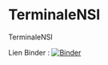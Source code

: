 # TerminaleNSI
TerminaleNSI

Lien Binder :
[![Binder](https://mybinder.org/badge_logo.svg)](https://mybinder.org/v2/gh/fran6rignanese/TerminaleNSI/HEAD)
